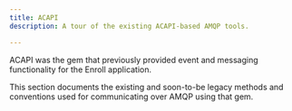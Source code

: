 ```yaml
---
title: ACAPI
description: A tour of the existing ACAPI-based AMQP tools.

---
```


ACAPI was the gem that previously provided event and messaging functionality for the Enroll application.

This section documents the existing and soon-to-be legacy methods and conventions used for communicating over AMQP using that gem.
